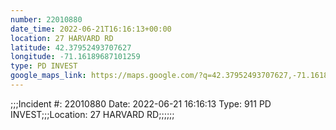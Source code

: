 ```yaml
---
number: 22010880
date_time: 2022-06-21T16:16:13+00:00
location: 27 HARVARD RD
latitude: 42.37952493707627
longitude: -71.16189687101259
type: PD INVEST
google_maps_link: https://maps.google.com/?q=42.37952493707627,-71.16189687101259
---
```


;;;Incident #: 22010880   Date: 2022-06-21 16:16:13   Type: 911 PD INVEST;;;Location: 27 HARVARD RD;;;;;;
